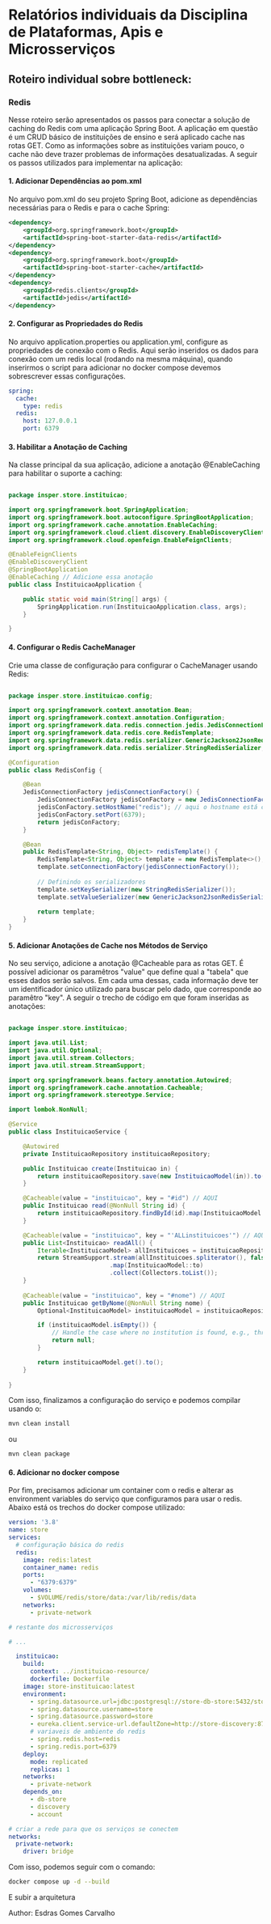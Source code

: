 # Relatórios individuais da Disciplina de Plataformas, Apis e Microsserviços

## Roteiro individual sobre bottleneck:

### Redis

Nesse roteiro serão apresentados os passos para conectar a solução de caching do Redis com uma aplicação Spring Boot. 
A aplicação em questão é um CRUD básico de instituições de ensino e será aplicado cache nas rotas GET. Como as informações sobre as instituições variam pouco, o cache não deve trazer problemas de informações desatualizadas. A seguir os passos utilizados para implementar na aplicação:

#### 1. Adicionar Dependências ao pom.xml

No arquivo pom.xml do seu projeto Spring Boot, adicione as dependências necessárias para o Redis e para o cache Spring:

```xml
<dependency>
    <groupId>org.springframework.boot</groupId>
    <artifactId>spring-boot-starter-data-redis</artifactId>
</dependency>
<dependency>
    <groupId>org.springframework.boot</groupId>
    <artifactId>spring-boot-starter-cache</artifactId>
</dependency>
<dependency>
    <groupId>redis.clients</groupId>
    <artifactId>jedis</artifactId>
</dependency>
```

#### 2. Configurar as Propriedades do Redis

No arquivo application.properties ou application.yml, configure as propriedades de conexão com o Redis. Aqui serão inseridos os dados para conexão com um redis local (rodando na mesma máquina), quando inserirmos o script para adicionar no docker compose devemos sobrescrever essas configurações.

```yaml
spring:
  cache: 
    type: redis
  redis:
    host: 127.0.0.1
    port: 6379

```


#### 3. Habilitar a Anotação de Caching

Na classe principal da sua aplicação, adicione a anotação @EnableCaching para habilitar o suporte a caching:

```java

package insper.store.instituicao;

import org.springframework.boot.SpringApplication;
import org.springframework.boot.autoconfigure.SpringBootApplication;
import org.springframework.cache.annotation.EnableCaching;
import org.springframework.cloud.client.discovery.EnableDiscoveryClient;
import org.springframework.cloud.openfeign.EnableFeignClients;

@EnableFeignClients
@EnableDiscoveryClient
@SpringBootApplication
@EnableCaching // Adicione essa anotação
public class InstituicaoApplication {

    public static void main(String[] args) {
        SpringApplication.run(InstituicaoApplication.class, args);
    }   

}

```


#### 4. Configurar o Redis CacheManager

Crie uma classe de configuração para configurar o CacheManager usando Redis:
```java

package insper.store.instituicao.config;

import org.springframework.context.annotation.Bean;
import org.springframework.context.annotation.Configuration;
import org.springframework.data.redis.connection.jedis.JedisConnectionFactory;
import org.springframework.data.redis.core.RedisTemplate;
import org.springframework.data.redis.serializer.GenericJackson2JsonRedisSerializer;
import org.springframework.data.redis.serializer.StringRedisSerializer;

@Configuration
public class RedisConfig {

    @Bean
    JedisConnectionFactory jedisConnectionFactory() {
        JedisConnectionFactory jedisConFactory = new JedisConnectionFactory();
        jedisConFactory.setHostName("redis"); // aqui o hostname está configurado para a conexão usando uma docker network, para testes locais mude para 127.0.0.1 (localhost)
        jedisConFactory.setPort(6379);
        return jedisConFactory;
    }

    @Bean
    public RedisTemplate<String, Object> redisTemplate() {
        RedisTemplate<String, Object> template = new RedisTemplate<>();
        template.setConnectionFactory(jedisConnectionFactory());
        
        // Definindo os serializadores
        template.setKeySerializer(new StringRedisSerializer());
        template.setValueSerializer(new GenericJackson2JsonRedisSerializer());
        
        return template;
    }
}


```


#### 5. Adicionar Anotações de Cache nos Métodos de Serviço

No seu serviço, adicione a anotação @Cacheable para as rotas GET. É possível adicionar os paramêtros "value" que define qual a "tabela" que esses dados serão salvos. Em cada uma dessas, cada informação deve ter um identificador único utilizado para buscar pelo dado, que corresponde ao paramêtro "key". A seguir o trecho de código em que foram inseridas as anotações:

```java

package insper.store.instituicao;

import java.util.List;
import java.util.Optional;
import java.util.stream.Collectors;
import java.util.stream.StreamSupport;

import org.springframework.beans.factory.annotation.Autowired;
import org.springframework.cache.annotation.Cacheable;
import org.springframework.stereotype.Service;

import lombok.NonNull;

@Service
public class InstituicaoService {

    @Autowired
    private InstituicaoRepository instituicaoRepository;

    public Instituicao create(Instituicao in) {
        return instituicaoRepository.save(new InstituicaoModel(in)).to();
    }

    @Cacheable(value = "instituicao", key = "#id") // AQUI
    public Instituicao read(@NonNull String id) {
        return instituicaoRepository.findById(id).map(InstituicaoModel::to).orElse(null);
    }

    @Cacheable(value = "instituicao", key = "'ALLinstituicoes'") // AQUI
    public List<Instituicao> readAll() {
        Iterable<InstituicaoModel> allInstituicoes = instituicaoRepository.findAll();
        return StreamSupport.stream(allInstituicoes.spliterator(), false)
                            .map(InstituicaoModel::to)
                            .collect(Collectors.toList());
    }
    
    @Cacheable(value = "instituicao", key = "#nome") // AQUI
    public Instituicao getByNome(@NonNull String nome) {
        Optional<InstituicaoModel> instituicaoModel = instituicaoRepository.findByNome(nome);

        if (instituicaoModel.isEmpty()) {
            // Handle the case where no institution is found, e.g., throw a custom exception or return null
            return null;
        }

        return instituicaoModel.get().to();
    }
    
}


```
Com isso, finalizamos a configuração do serviço e podemos compilar usando o:

```bash
mvn clean install
```
ou

```bash
mvn clean package
```
#### 6. Adicionar no docker compose

Por fim, precisamos adicionar um container com o redis e alterar as environment variables do serviço que configuramos para usar o redis. Abaixo está os trechos do docker compose utilizado:
```yaml
version: '3.8'
name: store
services:
  # configuração básica do redis
  redis:
    image: redis:latest
    container_name: redis
    ports:
      - "6379:6379"
    volumes:
      - $VOLUME/redis/store/data:/var/lib/redis/data
    networks:
      - private-network

# restante dos microsserviços 

# ...

  instituicao:
    build:
      context: ../instituicao-resource/
      dockerfile: Dockerfile
    image: store-instituicao:latest
    environment:
      - spring.datasource.url=jdbc:postgresql://store-db-store:5432/store
      - spring.datasource.username=store
      - spring.datasource.password=store
      - eureka.client.service-url.defaultZone=http://store-discovery:8761/eureka/
      # variaveis de ambiente do redis
      - spring.redis.host=redis
      - spring.redis.port=6379
    deploy:
      mode: replicated
      replicas: 1
    networks:
      - private-network
    depends_on:
      - db-store
      - discovery
      - account

# criar a rede para que os serviços se conectem
networks:
  private-network:
    driver: bridge

```
Com isso, podemos seguir com o comando:

```bash
docker compose up -d --build
```
E subir a arquitetura

Author: Esdras Gomes Carvalho